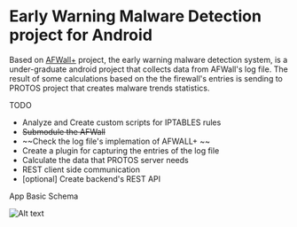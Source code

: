 Early Warning Malware Detection project for Android 
=========

Based on [AFWall+] project, the early warning malware detection system, is a under-graduate android project that collects data from AFWall's log file. The result of some calculations based on the the firewall's entries is sending to PROTOS project that creates malware trends statistics. 

TODO 

* Analyze and Create custom scripts for IPTABLES rules
* ~~Submodule the AFWall~~
* ~~Check the log file's implemation of AFWALL+ ~~
* Create a plugin for capturing the entries of the log file
* Calculate the data that PROTOS server needs
* REST client side communication
* [optional] Create backend's REST API


App Basic Schema 

![Alt text][UML]


[UML]:https://bitbucket.org/repo/bgL9j6/images/861665347-Early%20Warning%20System.png "UML schema"
[AFWall+]:https://github.com/ukanth/afwall
